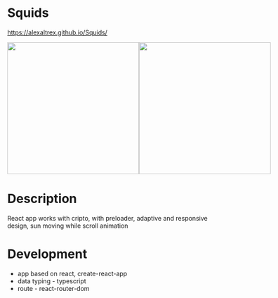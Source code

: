 # Squids
https://alexaltrex.github.io/Squids/

<div style="display:flex;">
  <img src="https://user-images.githubusercontent.com/56224288/157670137-ae181be8-e917-4e6c-a1a1-a1022efa5289.jpg" width="300">
  <img src="https://user-images.githubusercontent.com/56224288/157670137-ae181be8-e917-4e6c-a1a1-a1022efa5289.jpg" width="300">
</div> 

# Description
React app works with cripto, with preloader, adaptive and responsive design, sun moving while scroll animation

# Development
* app based on react, create-react-app
* data typing - typescript
* route - react-router-dom
